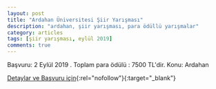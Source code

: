 ```yaml
---
layout: post
title: "Ardahan Üniversitesi Şiir Yarışması"
description: "ardahan, şiir yarışması, para ödüllü yarışmalar"
category: articles
tags: [şiir yarışması, eylül 2019]
comments: true
---
```


Başvuru: 2 Eylül 2019 . Toplam para ödülü : 7500 TL'dir.
Konu: Ardahan

[Detaylar ve Başvuru için](http://www.ebyu.edu.tr/tr/siir-yarismasi/?utm_source=edebiyatyarismalari.com&utm_medium=affiliate){:rel="nofollow"}{:target="_blank"}